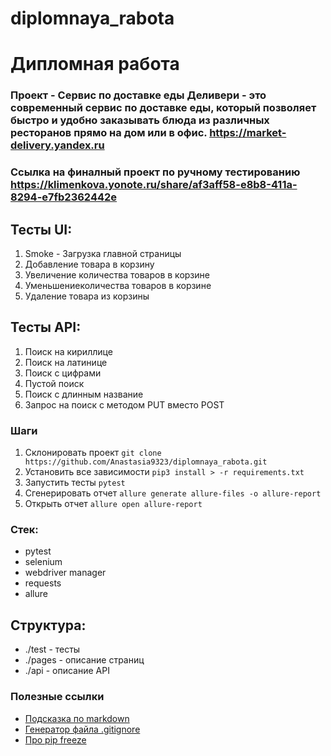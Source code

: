 # diplomnaya_rabota

# Дипломная работа 

### Проект - Сервис по доставке еды Деливери - это современный сервис по доставке еды, который позволяет быстро и удобно заказывать блюда из различных ресторанов прямо на дом или в офис. https://market-delivery.yandex.ru
### Ссылка на финалный проект по ручному тестированию  https://klimenkova.yonote.ru/share/af3aff58-e8b8-411a-8294-e7fb2362442e

## Тесты UI:
1. Smoke - Загрузка главной страницы
2. Добавление товара в корзину
2. Увеличение количества товаров в корзине
3. Уменьшениеколичества товаров в корзине
4. Удаление товара из корзины

## Тесты API:
1. Поиск на кириллице 
2. Поиск на латинице
3. Поиск с цифрами 
4. Пустой поиск 
5. Поиск с длинным название 
6. Запрос на поиск с методом PUT вместо POST


### Шаги
1. Склонировать проект `git clone https://github.com/Anastasia9323/diplomnaya_rabota.git`
2. Установить все зависимости `pip3 install > -r requirements.txt`
3. Запустить тесты `pytest`
4. Сгенерировать отчет `allure generate allure-files -o allure-report`
5. Открыть отчет `allure open allure-report`

### Стек:
- pytest
- selenium
- webdriver manager
- requests
- allure


## Структура:
- ./test - тесты
- ./pages - описание страниц
- ./api - описание API


### Полезные ссылки
- [Подсказка по markdown](https://www.markdownguide.org/basic-syntax/)
- [Генератор файла .gitignore](https://www.toptal.com/developers/gitignore)
- [Про pip freeze](https://pip.pypa.io/en/stable/cli/pip_freeze/) 
